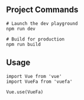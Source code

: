 ## Project Commands
```
# Launch the dev playground
npm run dev

# Build for production
npm run build
```

## Usage
```
import Vue from 'vue'
import VueFa from 'vuefa'

Vue.use(VueFa)
```



